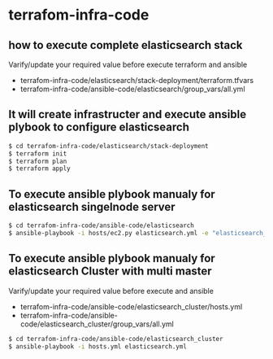 # terrafom-infra-code

## how to execute complete elasticsearch stack
Varify/update your required value before execute terraform and ansible
 - terrafom-infra-code/elasticsearch/stack-deployment/terraform.tfvars
 - terrafom-infra-code/ansible-code/elasticsearch/group_vars/all.yml


## It will create infrastructer and execute ansible plybook to configure elasticsearch
```sh
$ cd terrafom-infra-code/elasticsearch/stack-deployment
$ terraform init
$ terraform plan
$ terraform apply
```

## To execute ansible plybook manualy for elasticsearch singelnode server
```sh
$ cd terrafom-infra-code/ansible-code/elasticsearch
$ ansible-playbook -i hosts/ec2.py elasticsearch.yml -e "elasticsearch_ec2_tag=tag_Role_elasticsearch"
```

## To execute ansible plybook manualy for elasticsearch Cluster with multi master
Varify/update your required value before execute and ansible
 - terrafom-infra-code/ansible-code/elasticsearch_cluster/hosts.yml
 - terrafom-infra-code/ansible-code/elasticsearch_cluster/group_vars/all.yml
```sh
$ cd terrafom-infra-code/ansible-code/elasticsearch_cluster
$ ansible-playbook -i hosts.yml elasticsearch.yml
```